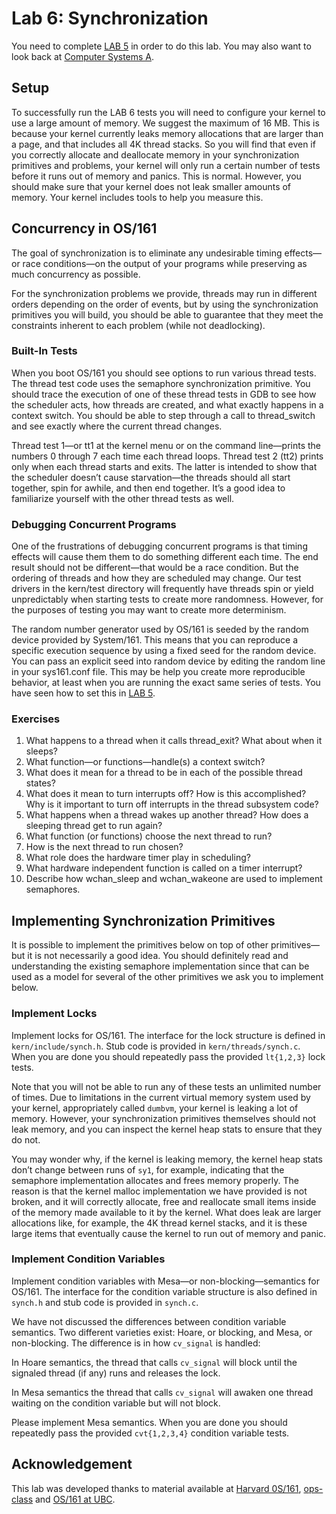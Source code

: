 # Lab 6: Synchronization

You need to complete [LAB 5](./LAB5.html) in order to do this lab.
You may also want to look back at [Computer Systems A](https://uob-csa.github.io/website/).

## Setup

To successfully run the LAB 6 tests you will need to configure your
kernel to use a large amount of memory. We suggest the maximum of 16 MB.
This is because your kernel currently leaks memory allocations that are
larger than a page, and that includes all 4K thread stacks. So you will find
that even if you correctly allocate and deallocate memory in your
synchronization primitives and problems, your kernel will only run a certain
number of tests before it runs out of memory and panics. This is normal.
However, you should make sure that your kernel does not leak smaller
amounts of memory. Your kernel includes tools to help you measure this.

## Concurrency in OS/161

The goal of synchronization is to eliminate any undesirable timing effects—​or
race conditions—on the output of your programs while preserving as much
concurrency as possible.

For the synchronization problems we provide, threads may run in different
orders depending on the order of events, but by using the synchronization
primitives you will build, you should be able to guarantee that they meet
the constraints inherent to each problem (while not deadlocking).

### Built-In Tests

When you boot OS/161 you should see options to run various thread tests. The
thread test code uses the semaphore synchronization primitive. You should trace
the execution of one of these thread tests in GDB to see how the scheduler acts,
how threads are created, and what exactly happens in a context switch. You
should be able to step through a call to thread_switch and see exactly where
the current thread changes.

Thread test 1—​or tt1 at the kernel menu or on the command line—​prints the
numbers 0 through 7 each time each thread loops. Thread test 2 (tt2) prints
only when each thread starts and exits. The latter is intended to show that
the scheduler doesn’t cause starvation—​the threads should all start together,
spin for awhile, and then end together. It’s a good idea to familiarize
yourself with the other thread tests as well.

### Debugging Concurrent Programs

One of the frustrations of debugging concurrent programs is that timing effects
will cause them them to do something different each time. The end result should
not be different—​that would be a race condition. But the ordering of threads
and how they are scheduled may change. Our test drivers in the kern/test
directory will frequently have threads spin or yield unpredictably when starting
tests to create more randomness. However, for the purposes of testing you may
want to create more determinism.

The random number generator used by OS/161 is seeded by the random device
provided by System/161. This means that you can reproduce a specific execution
sequence by using a fixed seed for the random device. You can pass an explicit
seed into random device by editing the random line in your sys161.conf file.
This may be help you create more reproducible behavior, at least when you are
running the exact same series of tests. You have seen how to set this
in [LAB 5](./LAB5.html).

### Exercises

1. What happens to a thread when it calls thread_exit? What about when it sleeps?
2. What function—​or functions—​handle(s) a context switch?
3. What does it mean for a thread to be in each of the possible thread states?
4. What does it mean to turn interrupts off? How is this accomplished? Why is it important to turn off interrupts in the thread subsystem code?
5. What happens when a thread wakes up another thread? How does a sleeping thread get to run again?
6. What function (or functions) choose the next thread to run?
7. How is the next thread to run chosen?
8. What role does the hardware timer play in scheduling?
9. What hardware independent function is called on a timer interrupt?
10. Describe how wchan_sleep and wchan_wakeone are used to implement semaphores.

## Implementing Synchronization Primitives

It is possible to implement the primitives below on top of other primitives—​but
it is not necessarily a good idea. You should definitely read and understanding
the existing semaphore implementation since that can be used as a model for
several of the other primitives we ask you to implement below.

### Implement Locks

Implement locks for OS/161. The interface for the lock structure is defined
in `kern/include/synch.h`. Stub code is provided in `kern/threads/synch.c`.
When you are done you should repeatedly pass the provided `lt{1,2,3}` lock tests.

Note that you will not be able to run any of these tests an unlimited number of
times. Due to limitations in the current virtual memory system used by your
kernel, appropriately called `dumbvm`, your kernel is leaking a lot of memory.
However, your synchronization primitives themselves should not leak memory,
and you can inspect the kernel heap stats to ensure that they do not.

You may wonder why, if the kernel is leaking memory, the kernel heap stats don’t
change between runs of `sy1`, for example, indicating that the semaphore
implementation allocates and frees memory properly. The reason is that the
kernel malloc implementation we have provided is not broken, and it will
correctly allocate, free and reallocate small items inside of the memory made
available to it by the kernel. What does leak are larger allocations like, for
example, the 4K thread kernel stacks, and it is these large items that
eventually cause the kernel to run out of memory and panic.

### Implement Condition Variables

Implement condition variables with Mesa—​or non-blocking—​semantics for OS/161.
The interface for the condition variable structure is also defined in `synch.h`
and stub code is provided in `synch.c`.

We have not discussed the differences between condition variable semantics.
Two different varieties exist: Hoare, or blocking, and Mesa, or non-blocking.
The difference is in how `cv_signal` is handled:

In Hoare semantics, the thread that calls `cv_signal` will block until the
signaled thread (if any) runs and releases the lock.

In Mesa semantics the thread that calls `cv_signal` will awaken one thread
waiting on the condition variable but will not block.

Please implement Mesa semantics. When you are done you should repeatedly
pass the provided `cvt{1,2,3,4}` condition variable tests.

## Acknowledgement

This lab was developed thanks to material available at [Harvard 0S/161](http://os161.eecs.harvard.edu/),
[ops-class](https://ops-class.org/) and [OS/161 at UBC](https://sites.google.com/site/os161ubc/home).
